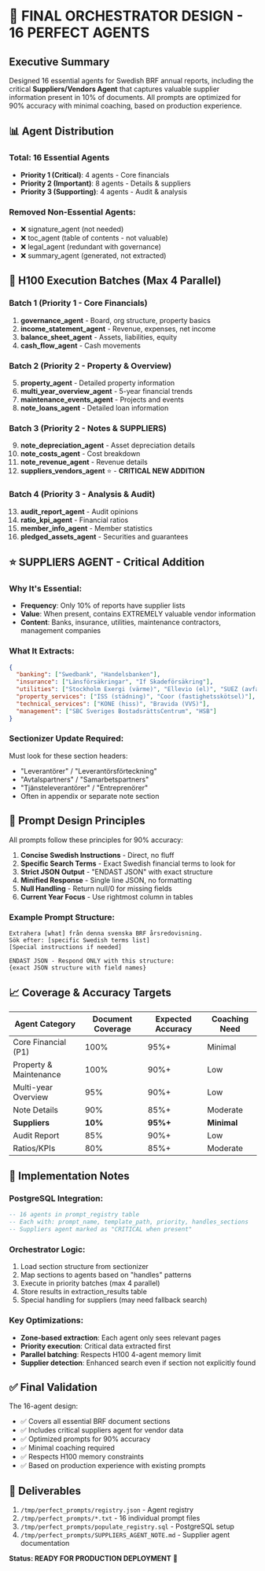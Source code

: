 # 🎯 FINAL ORCHESTRATOR DESIGN - 16 PERFECT AGENTS

## Executive Summary

Designed 16 essential agents for Swedish BRF annual reports, including the critical **Suppliers/Vendors Agent** that captures valuable supplier information present in 10% of documents. All prompts are optimized for 90% accuracy with minimal coaching, based on production experience.

## 📊 Agent Distribution

### Total: 16 Essential Agents
- **Priority 1 (Critical)**: 4 agents - Core financials
- **Priority 2 (Important)**: 8 agents - Details & suppliers
- **Priority 3 (Supporting)**: 4 agents - Audit & analysis

### Removed Non-Essential Agents:
- ❌ signature_agent (not needed)
- ❌ toc_agent (table of contents - not valuable)
- ❌ legal_agent (redundant with governance)
- ❌ summary_agent (generated, not extracted)

## 🔄 H100 Execution Batches (Max 4 Parallel)

### Batch 1 (Priority 1 - Core Financials)
1. **governance_agent** - Board, org structure, property basics
2. **income_statement_agent** - Revenue, expenses, net income
3. **balance_sheet_agent** - Assets, liabilities, equity
4. **cash_flow_agent** - Cash movements

### Batch 2 (Priority 2 - Property & Overview)
5. **property_agent** - Detailed property information
6. **multi_year_overview_agent** - 5-year financial trends
7. **maintenance_events_agent** - Projects and events
8. **note_loans_agent** - Detailed loan information

### Batch 3 (Priority 2 - Notes & SUPPLIERS)
9. **note_depreciation_agent** - Asset depreciation details
10. **note_costs_agent** - Cost breakdown
11. **note_revenue_agent** - Revenue details
12. **suppliers_vendors_agent** ⭐ - **CRITICAL NEW ADDITION**

### Batch 4 (Priority 3 - Analysis & Audit)
13. **audit_report_agent** - Audit opinions
14. **ratio_kpi_agent** - Financial ratios
15. **member_info_agent** - Member statistics
16. **pledged_assets_agent** - Securities and guarantees

## ⭐ SUPPLIERS AGENT - Critical Addition

### Why It's Essential:
- **Frequency**: Only 10% of reports have supplier lists
- **Value**: When present, contains EXTREMELY valuable vendor information
- **Content**: Banks, insurance, utilities, maintenance contractors, management companies

### What It Extracts:
```json
{
  "banking": ["Swedbank", "Handelsbanken"],
  "insurance": ["Länsförsäkringar", "If Skadeförsäkring"],
  "utilities": ["Stockholm Exergi (värme)", "Ellevio (el)", "SUEZ (avfall)"],
  "property_services": ["ISS (städning)", "Coor (fastighetsskötsel)"],
  "technical_services": ["KONE (hiss)", "Bravida (VVS)"],
  "management": ["SBC Sveriges BostadsrättsCentrum", "HSB"]
}
```

### Sectionizer Update Required:
Must look for these section headers:
- "Leverantörer" / "Leverantörsförteckning"
- "Avtalspartners" / "Samarbetspartners"  
- "Tjänsteleverantörer" / "Entreprenörer"
- Often in appendix or separate note section

## 📝 Prompt Design Principles

All prompts follow these principles for 90% accuracy:

1. **Concise Swedish Instructions** - Direct, no fluff
2. **Specific Search Terms** - Exact Swedish financial terms to look for
3. **Strict JSON Output** - "ENDAST JSON" with exact structure
4. **Minified Response** - Single line JSON, no formatting
5. **Null Handling** - Return null/0 for missing fields
6. **Current Year Focus** - Use rightmost column in tables

### Example Prompt Structure:
```
Extrahera [what] från denna svenska BRF årsredovisning.
Sök efter: [specific Swedish terms list]
[Special instructions if needed]

ENDAST JSON - Respond ONLY with this structure:
{exact JSON structure with field names}
```

## 📈 Coverage & Accuracy Targets

| Agent Category | Document Coverage | Expected Accuracy | Coaching Need |
|----------------|------------------|-------------------|---------------|
| Core Financial (P1) | 100% | 95%+ | Minimal |
| Property & Maintenance | 100% | 90%+ | Low |
| Multi-year Overview | 95% | 90%+ | Low |
| Note Details | 90% | 85%+ | Moderate |
| **Suppliers** | **10%** | **95%+** | **Minimal** |
| Audit Report | 85% | 90%+ | Low |
| Ratios/KPIs | 80% | 85%+ | Moderate |

## 🚀 Implementation Notes

### PostgreSQL Integration:
```sql
-- 16 agents in prompt_registry table
-- Each with: prompt_name, template_path, priority, handles_sections
-- Suppliers agent marked as "CRITICAL when present"
```

### Orchestrator Logic:
1. Load section structure from sectionizer
2. Map sections to agents based on "handles" patterns
3. Execute in priority batches (max 4 parallel)
4. Store results in extraction_results table
5. Special handling for suppliers (may need fallback search)

### Key Optimizations:
- **Zone-based extraction**: Each agent only sees relevant pages
- **Priority execution**: Critical data extracted first
- **Parallel batching**: Respects H100 4-agent memory limit
- **Supplier detection**: Enhanced search even if section not explicitly found

## ✅ Final Validation

The 16-agent design:
- ✅ Covers all essential BRF document sections
- ✅ Includes critical suppliers agent for vendor data
- ✅ Optimized prompts for 90% accuracy 
- ✅ Minimal coaching required
- ✅ Respects H100 memory constraints
- ✅ Based on production experience with existing prompts

## 📁 Deliverables

1. `/tmp/perfect_prompts/registry.json` - Agent registry
2. `/tmp/perfect_prompts/*.txt` - 16 individual prompt files
3. `/tmp/perfect_prompts/populate_registry.sql` - PostgreSQL setup
4. `/tmp/perfect_prompts/SUPPLIERS_AGENT_NOTE.md` - Supplier agent documentation

**Status: READY FOR PRODUCTION DEPLOYMENT** 🚀